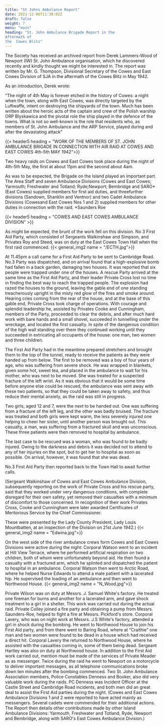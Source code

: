 ```yaml
---
title: "St Johns Ambulance Report"
date: 2021-12-06T11:38:02Z
draft: false
weight: 7
menu: "main"
heading: "St. John Ambulance Brigade Report in the 
Aftermath of
the  Cowes Blitz"
---
```


The Society has received an archived report from Derek Lammers-Wood of Newport
(IW) St. John Ambulance organisation, which he discovered recently and kindly thought
we might be interested in. The report was written by Mr. G. Thompson, Divisional
Secretary of the Cowes and East Cowes Division of SJA in the aftermath of the Cowes
Blitz in May 1942.

As an introduction, Derek wrote: 

“The night of 4th May is forever etched in the history of
Cowes: a night when the town, along with East Cowes, was directly targeted by the
Luftwaffe, intent on destroying the shipyards of the town. Much has been written about the
heroic acts of the captain and crew of the Polish warship ORP Blyskawica and the pivotal
role the ship played in the defence of the towns.
What is not so well-known is the role that residents who, as members of St. John
Ambulance and the ARP Service, played during and after the devastating attack"

{{< header5 heading = "WORK OF THE MEMBERS OF ST. JOHN AMBULANCE BRIGADE IN CONNECTION WITH AIR RAID AT COWES AND EAST COWES 4th-5th MAY 1942">}}

Two heavy raids on Cowes and East Cowes took place during the night of 4th-5th May, the first at about 11pm and the second about 4am.

As was to be expected, the Brigade on the Island played an important part. The Area Staff and seven Ambulance Divisions (Cowes and East Cowes; Yarmouth; Freshwater and Totland; Ryde;Newport; Bembridge and SARO* (East Cowes) supplied members for first aid duties, and threefurther divisions (Sandown, Shanklin and Ventnor) and two Cadet Ambulance Divisions (Cowesand East Cowes Nos 1 and 2) supplied members for other duties in connection with the raid.
*Saunders Roe

{{< header5 heading = "COWES AND EAST COWES AMBULANCE DIVISION" >}}

As might be expected, the brunt of the work fell on this division.
No 3 First Aid Party, which consisted of Sergeants Walkinshaw and Simpson, and Privates Roy and Steed, was on duty at the East Cowes Town Hall when the first raid commenced.
{{< general_img2 name = "/ECTH.jpg">}}

 At 11.45pm a call came for a First Aid Party to be sent to Cambridge Road. No.3 Party was dispatched, and on arrival found that a high-explosive bomb had fallen in a back garden, damaging
two houses. It was reported that six people were trapped under one of the houses. A rescue Party
arrived at the same time as the First Aid Party, and their leader Private Cross lost no time in finding
the best way to reach the trapped people. The explosion had razed the houses to the ground, leaving
the gable end of one standing treacherously upright in the misty red glow of the fires and smoke
around. Hearing cries coming from the rear of the house, and at the base of this gable end, Private
Cross took charge of operations. With courage and splendid leadership he, assisted by Privates
Cooke and Cunningham, members of the Party, proceeded to clear the debris, and after much hard
work with bare hands and a small shovel, succeeded in tunnelling under the wreckage, and located
the first casualty. In spite of the dangerous condition of the high wall standing over them they
continued working until they succeeded in extricating all occupants of the house: one man, two
women and three children.

The First Aid Party had in the meantime prepared stretchers and brought them to the top of the
tunnel, ready to receive the patients as they were handed up from below. The first to be removed
was a boy of four years of age, who was suffering from severe shock. He was wrapped in blankets,
given some hot, sweet tea, and placed in the ambulance to wait for his mother, who was next to be
moved. She was treated for a suspected fracture of the left wrist. As it was obvious that it would be
some time before anyone else could be rescued, the ambulance was sent away with these two
patients, so that they could be taken away to safety, and thus reduce their mental anxiety, as the raid
was still in progress.

Two girls, aged 12 and 7, were the next to be handed out. One was suffering from a fracture of the
left leg, and the other was badly bruised. The fracture was treated and both girls were kept warm,
the less severely injured one helping to cheer her sister, until another person was brought out. This
casualty, a man, was suffering from a fractured skull and was unconscious. These three patients
were then removed to hospital by ambulance.

The last case to be rescued was a woman, who was found to be badly injured. Owing to the
darkness and debris it was decided not to attend to any of her injuries on the spot, but to get her to
hospital as soon as possible. On arrival, however, it was found that she was dead.

No.3 First Aid Party then reported back to the Town Hall to await further calls.

(Sergeant Walkinshaw of Cowes and East Cowes Ambulance Division, subsequently reporting on
the work of Private Cross and his rescue party, said that they worked under very dangerous
conditions, with complete disregard for their own safety, yet removed their casualties with a
minimum of discomfort to those concerned. In recognition of their work Privates Cross, Cooke
and Cunningham were later awarded Certificates of Meritorious Service by the Chief
Commissioner. 

These were presented by the Lady County President, Lady Louis Mountbatten, at
an inspection of the Division on 21st June 1942.)
{{< general_img2 name = "Edwina.jpg">}}

On the west side of the river ambulance crews form Cowes and East Cowes Divisions were active
during the night:
Corporal Watson went to an incident at Hill View Terrace, where he performed artificial respiration
on two children, both of whom were unfortunately beyond aid. He then found a casualty with a
fractured arm, which he splinted and dispatched the patient to hospital in an ambulance. Corporal
Watson then went to Arctic Road, where he helped Nurse Edwards to attend a male patient with a
lacerated hip. He supervised the loading of an ambulance and then went to Northwood House.
{{< general_img2 name = "N_Wood.jpg">}}

Private Wilson was on duty at Messrs. J.
Samuel White's factory. He treated one
fireman for burns and another for a lacerated
arm, and gave shock treatment to a girl in a
shelter. This work was carried out during the
actual raid.
Private Colley joined a fire party and obtaining a pump from Messrs. Saunders-Roe, helped to fight
a fire at Messrs. Pickford's store.
Corporal Lavery, who was on night work at Messrs. J.S White's factory, attended a girl in shock
during the bombing. He went to Northwood House to join his First Aid party, and from there went
to Baring Road, where at “Craithie” one man and two women were found to be dead in a house
which had received a direct hit. Corporal Lavery the returned to Northwood House, where he
assisted with the casualties coming in, some of them being dead.
Sergeant Hartley was also on duty at Northwood house.
In addition to the First Aid work carried out, mention must be made of the services of Private
Meader as as messenger. Twice during the raid he went to Newport on a motorcycle to deliver
important messages, as all telephone communications broke down ten minutes after the bombing
commenced.
Two St. John Ambulance Association members, Police Constables Denness and Booker, also did
very valuable work during the raids. PC Denness was Incident Officer at the Castle Street and
Cambridge Road incidents, and both men did an great deal to assist the First Aid parties during the
night.
(Cowes and East Cowes Ambulance Divisions 1 and 2 were reported to have acted mainly
as messengers. Several cadets were commended for their additional actions.
The Report then details other contributions made by other Island Ambulance Divisions:
Yarmouth, Freshwater and Totland, Ryde, Newport and Bembridge, along with SARO's
East Cowes Ambulance Division.)
